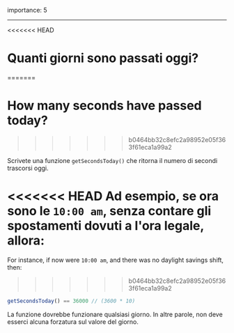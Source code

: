 importance: 5

---

<<<<<<< HEAD
# Quanti giorni sono passati oggi?
=======
# How many seconds have passed today?
>>>>>>> b0464bb32c8efc2a98952e05f363f61eca1a99a2

Scrivete una funzione `getSecondsToday()` che ritorna il numero di secondi trascorsi oggi.

<<<<<<< HEAD
Ad esempio, se ora sono le `10:00 am`, senza contare gli spostamenti dovuti a l'ora legale, allora:
=======
For instance, if now were `10:00 am`, and there was no daylight savings shift, then:
>>>>>>> b0464bb32c8efc2a98952e05f363f61eca1a99a2

```js
getSecondsToday() == 36000 // (3600 * 10)
```

La funzione dovrebbe funzionare qualsiasi giorno. In altre parole, non deve esserci alcuna forzatura sul valore del giorno.
